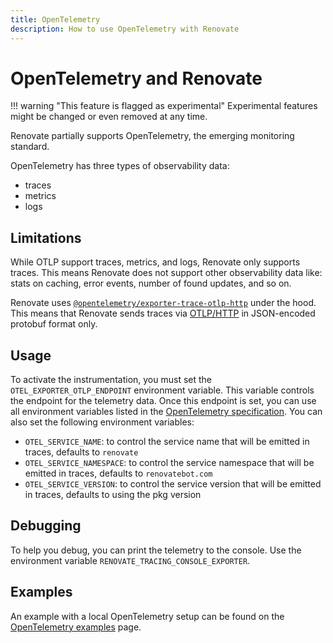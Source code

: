 ```yaml
---
title: OpenTelemetry
description: How to use OpenTelemetry with Renovate
---
```


# OpenTelemetry and Renovate

<!-- prettier-ignore -->
!!! warning "This feature is flagged as experimental"
    Experimental features might be changed or even removed at any time.

Renovate partially supports OpenTelemetry, the emerging monitoring standard.

OpenTelemetry has three types of observability data:

- traces
- metrics
- logs

## Limitations

While OTLP support traces, metrics, and logs, Renovate only supports traces.
This means Renovate does not support other observability data like: stats on caching, error events, number of found updates, and so on.

Renovate uses [`@opentelemetry/exporter-trace-otlp-http`](https://www.npmjs.com/package/@opentelemetry/exporter-trace-otlp-http) under the hood.
This means that Renovate sends traces via [OTLP/HTTP](https://opentelemetry.io/docs/reference/specification/protocol/otlp/#otlphttp) in JSON-encoded protobuf format only.

## Usage

To activate the instrumentation, you must set the `OTEL_EXPORTER_OTLP_ENDPOINT` environment variable.
This variable controls the endpoint for the telemetry data.
Once this endpoint is set, you can use all environment variables listed in the [OpenTelemetry specification](https://github.com/open-telemetry/opentelemetry-specification/blob/main/specification/configuration/sdk-environment-variables.md).
You can also set the following environment variables:

- `OTEL_SERVICE_NAME`: to control the service name that will be emitted in traces, defaults to `renovate`
- `OTEL_SERVICE_NAMESPACE`: to control the service namespace that will be emitted in traces, defaults to `renovatebot.com`
- `OTEL_SERVICE_VERSION`: to control the service version that will be emitted in traces, defaults to using the pkg version

## Debugging

To help you debug, you can print the telemetry to the console.
Use the environment variable `RENOVATE_TRACING_CONSOLE_EXPORTER`.

## Examples

An example with a local OpenTelemetry setup can be found on the [OpenTelemetry examples](examples/opentelemetry.md) page.
